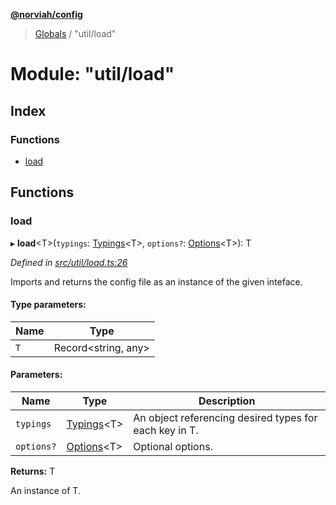 **[@norviah/config](../README.md)**

> [Globals](../globals.md) / "util/load"

# Module: "util/load"

## Index

### Functions

* [load](_util_load_.md#load)

## Functions

### load

▸ **load**\<T>(`typings`: [Typings](_types_typings_.md#typings)\<T>, `options?`: [Options](../interfaces/_types_options_.options.md)\<T>): T

*Defined in [src/util/load.ts:26](https://github.com/Norviah/config/blob/37a46e1/src/util/load.ts#L26)*

Imports and returns the config file as an instance of the given inteface.

#### Type parameters:

Name | Type |
------ | ------ |
`T` | Record\<string, any> |

#### Parameters:

Name | Type | Description |
------ | ------ | ------ |
`typings` | [Typings](_types_typings_.md#typings)\<T> | An object referencing desired types for each key in T. |
`options?` | [Options](../interfaces/_types_options_.options.md)\<T> | Optional options. |

**Returns:** T

An instance of T.
